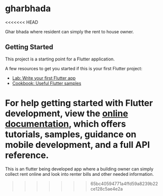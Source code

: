 # gharbhada
<<<<<<< HEAD

Ghar bhada where resident can simply the rent to house owner.

## Getting Started

This project is a starting point for a Flutter application.

A few resources to get you started if this is your first Flutter project:

- [Lab: Write your first Flutter app](https://docs.flutter.dev/get-started/codelab)
- [Cookbook: Useful Flutter samples](https://docs.flutter.dev/cookbook)

For help getting started with Flutter development, view the
[online documentation](https://docs.flutter.dev/), which offers tutorials,
samples, guidance on mobile development, and a full API reference.
=======
This is an flutter being developed app where a building owner can  simply collect rent online and look into renter bills and other needed information.
>>>>>>> 65bc40594771a4ffd59a8239b22ce128c5ae4e2a
